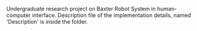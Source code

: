Undergraduate research project on Baxter Robot System in human-computer interface. 
Description file of the implementation details, named 'Description' is inside the folder.
